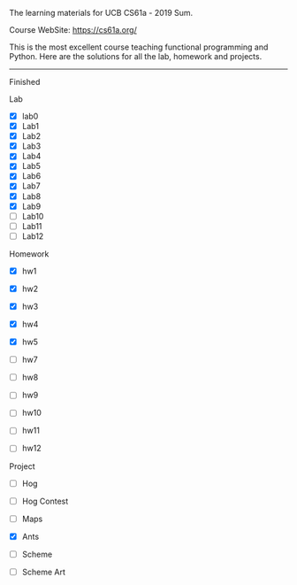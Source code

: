The learning materials for UCB CS61a - 2019 Sum.

Course WebSite: https://cs61a.org/

This is the most excellent course teaching functional programming and Python.
Here are the solutions for all the lab, homework and projects.

---
Finished

Lab
- [x] lab0
- [x] Lab1
- [x] Lab2
- [x] Lab3
- [x] Lab4
- [x] Lab5
- [x] Lab6
- [x] Lab7
- [x] Lab8
- [x] Lab9
- [ ] Lab10 
- [ ] Lab11
- [ ] Lab12

Homework

- [x] hw1
- [x] hw2
- [x] hw3
- [x] hw4
- [x] hw5
- [ ] hw7
- [ ] hw8
- [ ] hw9
- [ ] hw10
- [ ] hw11
- [ ] hw12


Project

- [ ] Hog
- [ ] Hog Contest
- [ ] Maps
- [x] Ants
- [ ] Scheme
- [ ] Scheme Art

 
